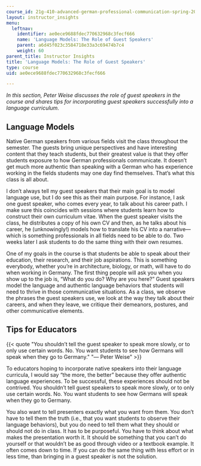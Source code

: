 ```yaml
---
course_id: 21g-410-advanced-german-professional-communication-spring-2017
layout: instructor_insights
menu:
  leftnav:
    identifier: ae0ece9688fdec770632968c3fecf666
    name: 'Language Models: The Role of Guest Speakers'
    parent: a6d45f023c3584718e33a3c69474b7c4
    weight: 60
parent_title: Instructor Insights
title: 'Language Models: The Role of Guest Speakers'
type: course
uid: ae0ece9688fdec770632968c3fecf666

---
```


_In this section, Peter Weise discusses the role of guest speakers in the course and shares tips for incorporating guest speakers successfully into a language curriculum._

Language Models
---------------

Native German speakers from various fields visit the class throughout the semester. The guests bring unique perspectives and have interesting content that they teach students, but their greatest value is that they offer students exposure to how German professionals communicate. It doesn’t get much more authentic than speaking with a German who has experience working in the fields students may one day find themselves. That’s what this class is all about.

I don’t always tell my guest speakers that their main goal is to model language use, but I do see this as their main purpose. For instance, I ask one guest speaker, who comes every year, to talk about his career path. I make sure this coincides with sessions where students learn how to construct their own curriculum vitae. When the guest speaker visits the class, he distributes a copy of his own CV and then, as he talks about his career, he (unknowingly!) models how to translate his CV into a narrative—which is something professionals in all fields need to be able to do. Two weeks later I ask students to do the same thing with their own resumes.

One of my goals in the course is that students be able to speak about their education, their research, and their job aspirations. This is something everybody, whether you’re in architecture, biology, or math, will have to do when working in Germany. The first thing people will ask you when you show up to the job is, “What do you do? Why are you here?” Guest speakers model the language and authentic language behaviors that students will need to thrive in those communicative situations. As a class, we observe the phrases the guest speakers use, we look at the way they talk about their careers, and when they leave, we critique their demeanors, postures, and other communicative elements.

Tips for Educators
------------------

{{< quote "You shouldn’t tell the guest speaker to speak more slowly, or to only use certain words. No. You want students to see how Germans will speak when they go to Germany." "— Peter Weise" >}}

To educators hoping to incorporate native speakers into their language curricula, I would say “the more, the better” because they offer authentic language experiences. To be successful, these experiences should not be contrived. You shouldn’t tell guest speakers to speak more slowly, or to only use certain words. No. You want students to see how Germans will speak when they go to Germany.

You also want to tell presenters exactly what you want from them. You don’t have to tell them the truth (i.e., that you want students to observe their language behaviors), but you do need to tell them what they should or should not do in class. It has to be purposeful. You have to think about what makes the presentation worth it. It should be something that you can’t do yourself or that wouldn’t be as good through video or a textbook example. It often comes down to time. If you can do the same thing with less effort or in less time, than bringing in a guest speaker is not the solution.